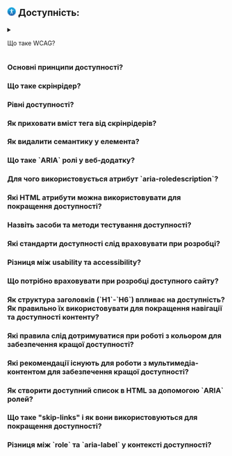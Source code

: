 <h2>
  <img src="../assets/Accessibility.png" width="20" height="20" />
  <span>Доступність:</span>
</h2>

<details>
  <summary><p>Що таке WCAG?</p></summary>
  <p>Відповідь на питання про WCAG...</p>
</details>
<h3>Основні принципи доступності?</h3>
<h3>Що таке скрінрідер?</h3>
<h3>Рівні доступності?</h3>
<h3>Як приховати вміст тега від скрінрідерів?</h3>
<h3>Як видалити семантику у елемента?</h3>
<h3>Що таке `ARIA` ролі у веб-додатку?</h3>
<h3>Для чого використовується атрибут `aria-roledescription`?</h3>
<h3>Які HTML атрибути можна використовувати для покращення доступності?</h3>
<h3>Назвіть засоби та методи тестування доступності?</h3>
<h3>Які стандарти доступності слід враховувати при розробці?</h3>
<h3>Різниця між usability та accessibility?</h3>
<h3>Що потрібно враховувати при розробці доступного сайту?</h3>
<h3>Як структура заголовків (`H1`-`H6`) впливає на доступність? Як правильно їх використовувати для покращення навігації та доступності контенту?</h3>
<h3>Які правила слід дотримуватися при роботі з кольором для забезпечення кращої доступності?</h3>
<h3>Які рекомендації існують для роботи з мультимедіа-контентом для забезпечення кращої доступності?</h3>
<h3>Як створити доступний список в HTML за допомогою `ARIA` ролей?</h3>
<h3>Що таке "skip-links" і як вони використовуються для покращення доступності?</h3>
<h3>Різниця між `role` та `aria-label` у контексті доступності?</h3>
